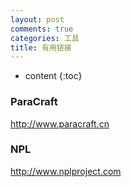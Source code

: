 ```yaml
---
layout: post
comments: true
categories: 工具
title: 有用链接
---
```


* content
{:toc}

### ParaCraft
http://www.paracraft.cn

### NPL
http://www.nplproject.com
